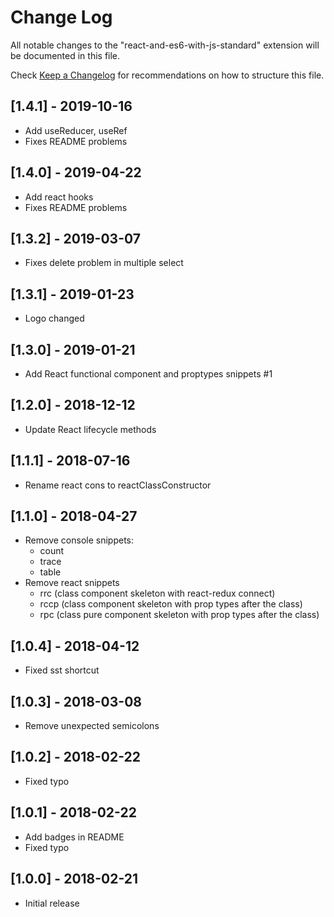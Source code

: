# Change Log

All notable changes to the "react-and-es6-with-js-standard" extension will be documented in this file.

Check [Keep a Changelog](http://keepachangelog.com/) for recommendations on how to structure this file.

## [1.4.1] - 2019-10-16

- Add useReducer, useRef
- Fixes README problems

## [1.4.0] - 2019-04-22

- Add react hooks
- Fixes README problems

## [1.3.2] - 2019-03-07

- Fixes delete problem in multiple select

## [1.3.1] - 2019-01-23

- Logo changed

## [1.3.0] - 2019-01-21

- Add React functional component and proptypes snippets #1

## [1.2.0] - 2018-12-12

- Update React lifecycle methods

## [1.1.1] - 2018-07-16

- Rename react cons to reactClassConstructor

## [1.1.0] - 2018-04-27

- Remove console snippets:
  - count
  - trace
  - table
- Remove react snippets
  - rrc (class component skeleton with react-redux connect)
  - rccp (class component skeleton with prop types after the class)
  - rpc (class pure component skeleton with prop types after the class)

## [1.0.4] - 2018-04-12

- Fixed sst shortcut

## [1.0.3] - 2018-03-08

- Remove unexpected semicolons

## [1.0.2] - 2018-02-22

- Fixed typo

## [1.0.1] - 2018-02-22

- Add badges in README
- Fixed typo

## [1.0.0] - 2018-02-21

- Initial release
